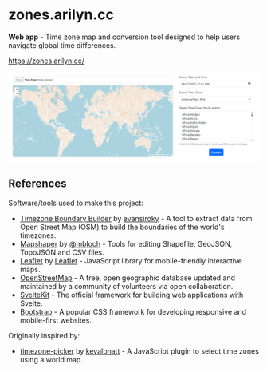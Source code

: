 # zones.arilyn.cc

**Web app** - Time zone map and conversion tool designed to help users navigate global time differences.

https://zones.arilyn.cc/

![](/docs/images/example.png)

## References

Software/tools used to make this project:

- [Timezone Boundary Builder](https://github.com/evansiroky/timezone-boundary-builder) by [evansiroky](https://github.com/evansiroky) - A tool to extract data from Open Street Map (OSM) to build the boundaries of the world's timezones.
- [Mapshaper](https://github.com/mbloch/mapshaper) by [@mbloch](https://github.com/mbloch) - Tools for editing Shapefile, GeoJSON, TopoJSON and CSV files.
- [Leaflet](https://github.com/Leaflet/Leaflet) by [Leaflet](https://github.com/Leaflet) - JavaScript library for mobile-friendly interactive maps.
- [OpenStreetMap](https://www.openstreetmap.org/copyright) - A free, open geographic database updated and
  maintained by a community of volunteers via open collaboration.
- [SvelteKit](https://kit.svelte.dev/) - The official framework for building web applications with Svelte.
- [Bootstrap](https://getbootstrap.com/) - A popular CSS framework for developing responsive and mobile-first websites.

Originally inspired by:

- [timezone-picker](https://github.com/kevalbhatt/timezone-picker) by [kevalbhatt](https://github.com/kevalbhatt) - A JavaScript plugin to select time zones using a world map.
